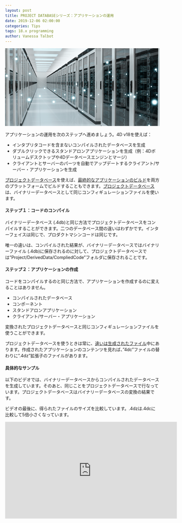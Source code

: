 ```yaml
---
layout: post
title: PROJECT DATABASEシリーズ：アプリケーションの運用
date: 2019-12-06 02:00:00
categories: Tips
tags: 18.x programming
author: Vanessa Talbot
---
```


![project-database-stylesheet](/images/blog/12-06/ProjectDatabase_Deployment.png)

アプリケーションの運用を次のステップへ進めましょう。4D v18を使えば：

* インタプリタコードを含まないコンパイルされたデータベースを生成
* ダブルクリックできるスタンドアロンアプリケーションを生成（例：4Dボリュームデスクトップや4Dデータベースエンジンとマージ）
* クライアントとサーバーのパーツを自動でアップデートするクライアント/サーバー・アプリケーションを生成

<a href=“https://blog.4d.com/tag/project-database/“>プロジェクトデータベース</a>を使えば、<a href=“https://developer.4d.com/docs/en/Project/deploying.html#>最終的なアプリケーションのビルド</a>を両方のプラットフォームでビルドすることもできます。<a href=“https://blog.4d.com/tag/project-database/“>プロジェクトデータベース</a>は、バイナリーデータベースとして同じコンフィギュレーションファイルを使います。

#### ステップ１：コードのコンパイル
バイナリーデータベース (.4db)と同じ方法でプロジェクトデータベースをコンパイルすることができます。二つのデータベース間の違いはわずかです。インターフェイスは同じで、プロダクトマシンコードは同じです。

唯一の違いは、コンパイルされた結果が、バイナリーデータベースではバイナリーファイル (.4db)に保存されるのに対して、プロジェクトデータベースでは”Project/DerivedData/CompliedCode”フォルダに保存されることです。

#### ステップ２：アプリケーションの作成
コードをコンパイルするのと同じ方法で、アプリケーションを作成するのに変えることはありません。

* コンパイルされたデータベース
* コンポーネント
* スタンドアロンアプリケーション
* クライアント/サーバー・アプリケーション

変換されたプロジェクトデータベースと同じコンフィギュレーションファイルを使うことができます。

プロジェクトデータベースを使うときは常に、<a href=“https://4d-jp.github.io/2019/11/12/project-database-architecture/“>違いは生成されたファイル</a>中にあります。作成されたアプリケーションのコンテンツを見れば、”4dc”ファイルの替わりに”.4dz”拡張子のファイルがあります。

#### 具体的なサンプル

以下のビデオでは、バイナリーデータベースからコンパイルされたデータベースを生成しています。そのあと、同じことをプロジェクトデータベースで行なっています。プロジェクトデータベースはバイナリーデータベースの変換の結果です。

ビデオの最後に、得られたファイルのサイズを比較しています。.4dzは.4dcに比較して5倍小さくなっています。

<p style="text-align: center;"><iframe src="https://www.youtube.com/embed/xAaakP02dFE" width="560" height="315" frameborder="0" allowfullscreen="allowfullscreen"></iframe></p>
